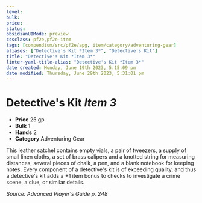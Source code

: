 ```yaml
---
level:
bulk:
price:
status:
obsidianUIMode: preview
cssclass: pf2e,pf2e-item
tags: [compendium/src/pf2e/apg, item/category/adventuring-gear]
aliases: ["Detective's Kit *Item 3*", "Detective's Kit"]
title: "Detective's Kit *Item 3*"
linter-yaml-title-alias: "Detective's Kit *Item 3*"
date created: Monday, June 19th 2023, 5:15:09 pm
date modified: Thursday, June 29th 2023, 5:31:01 pm
---
```


# Detective's Kit *Item 3*

- **Price** 25 gp
- **Bulk** 1
- **Hands** 2
- **Category** Adventuring Gear

This leather satchel contains empty vials, a pair of tweezers, a supply of small linen cloths, a set of brass calipers and a knotted string for measuring distances, several pieces of chalk, a pen, and a blank notebook for keeping notes. Every component of a detective's kit is of exceeding quality, and thus a detective's kit adds a +1 item bonus to checks to investigate a crime scene, a clue, or similar details.

*Source: Advanced Player's Guide p. 248*
